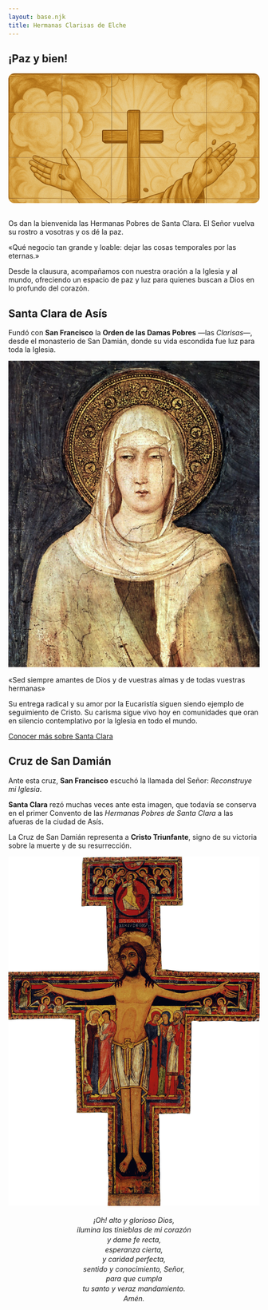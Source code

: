 ```yaml
---
layout: base.njk
title: Hermanas Clarisas de Elche
---
```


<h2 class="centrado">¡Paz y bien!</h2>

<div style="position: relative; width: 100%; max-width: 600px; height: 260px; overflow: hidden; margin: 0 auto 2rem auto; border-radius: 12px;">
  <img src="/imagenes/paz-y-bien-ocre.png" alt="Paz y Bien" style="position: absolute; top: 0; left: 0; width: 100%;" />
</div>

<p>
  Os dan la bienvenida las Hermanas Pobres de Santa Clara. El Señor vuelva su rostro a vosotras y os dé la paz.
</p> 

<p class="frase-impacto">«Qué negocio tan grande y loable: dejar las cosas temporales por las eternas.»</p>

<p>
  Desde la clausura, acompañamos con nuestra oración a la Iglesia y al mundo, ofreciendo un espacio de paz y luz para quienes buscan a Dios en lo profundo del corazón.
</p>

<h2>Santa Clara de Asís</h2>

<p>
  Fundó con <strong>San Francisco</strong> la <strong>Orden de las Damas Pobres</strong> —las <em>Clarisas</em>—, desde el 
  monasterio de San Damián, donde su vida escondida fue luz para toda la Iglesia.
</p>

<img src="/imagenes/simone-martini.jpg" alt="Santa Clara" />

<p class="frase-impacto">«Sed siempre amantes de Dios y de vuestras almas y de todas vuestras hermanas»</p>

<p>
  Su entrega radical y su amor por la Eucaristía siguen siendo ejemplo de seguimiento de Cristo. Su carisma sigue
  vivo hoy en comunidades que oran en silencio contemplativo por la Iglesia en todo el mundo.
</p>

<a href="/santa-clara/" class="boton">Conocer más sobre Santa Clara</a>

<h2>Cruz de San Damián</h2>

<p>
  Ante esta cruz, <strong>San Francisco</strong> escuchó la llamada del Señor: <em>Reconstruye mi Iglesia</em>.
</p>

<p>
  <strong>Santa Clara</strong> rezó muchas veces ante esta imagen, que todavía se conserva en el primer Convento
  de las <em>Hermanas Pobres de Santa Clara</em> a las afueras de la ciudad de Asís.
</p>

<p>
  La Cruz de San Damián representa a <strong>Cristo Triunfante</strong>, signo de su victoria sobre la muerte y de su resurrección.
</p>

<img src="/imagenes/cruz-san-damian.gif" alt="Cruz de San Damián" />

<p style="text-align: center; font-style: italic; line-height: 1.4; margin-top: 1rem;">
  ¡Oh! alto y glorioso Dios,<br />
  ilumina las tinieblas de mi corazón<br />
  y dame fe recta,<br />
  esperanza cierta,<br />
  y caridad perfecta,<br />
  sentido y conocimiento, Señor,<br />
  para que cumpla<br />
  tu santo y veraz mandamiento.<br />
  Amén.
</p>

